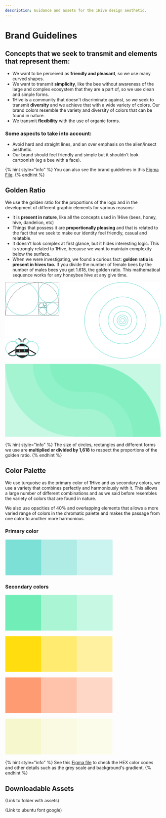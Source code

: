 ```yaml
---
description: Guidance and assets for the 1Hive design aesthetic.
---
```


# Brand Guidelines

## Concepts that we seek to transmit and elements that represent them: 

* We want to be perceived as **friendly and pleasant**, so we use many curved shapes.
* We want to transmit **simplicity**, like the bee without awareness of the large and complex ecosystem that they are a part of, so we use clean and simple forms.
* 1Hive is a community that doesn't discriminate against, so we seek to transmit **diversity** and we achieve that with a wide variety of colors. Our brand colors resemble the variety and diversity of colors that can be found in nature.
* We transmit **flexibility** with the use of organic forms.

### Some aspects to take into account:

* Avoid hard and straight lines, and an over emphasis on the alien/insect aesthetic.
* Our brand should feel friendly and simple but it shouldn't look cartoonish \(eg a bee with a face\). 

{% hint style="info" %}
You can also see the brand guidelines in this [Figma File](https://www.figma.com/file/6o6Ik2f0D6HiLzRWwgeOQd/Brand-guidelines).
{% endhint %}

## Golden Ratio

We use the golden ratio for the proportions of the logo and in the development of different graphic elements for various reasons:

* It is **present in nature**, like all the concepts used in 1Hive \(bees, honey, hive, dandelion, etc\)
* Things that possess it are **proportionally pleasing** and that is related to the fact that we seek to make our identity feel friendly, casual and relatable.
* It doesn’t look complex at first glance, but it hides interesting logic. This is strongly related to 1Hive, because we want to maintain complexity below the surface.
* When we were investigating, we found a curious fact: **golden ratio is present in hives too.** If you divide the number of female bees by the number of males bees you get 1.618, the golden ratio. This mathematical sequence works for any honeybee hive at any give time.



![](../../.gitbook/assets/group-26-new.jpg)



![](../../.gitbook/assets/group.png)

{% hint style="info" %}
The size of circles, rectangles and different forms we use are **multiplied or divided by 1,618** to respect the proportions of the golden ratio.
{% endhint %}

## Color Palette

We use turquoise as the primary color of 1Hive and as secondary colors, we use a variety that combines perfectly and harmoniously with it. This allows a large number of different combinations and as we said before resembles the variety of colors that are found in nature.

We also use opacities of 40% and overlapping elements that allows a more varied range of colors in the chromatic palette and makes the passage from one color to another more harmonious.

### Primary color

![](../../.gitbook/assets/group-20.png)

### Secondary colors

![](../../.gitbook/assets/group-21.png)

![](../../.gitbook/assets/group-22.png)

![](../../.gitbook/assets/group-23.png)

![](../../.gitbook/assets/group-24.png)

{% hint style="info" %}
See this [Figma file](http://figma.com/file/6o6Ik2f0D6HiLzRWwgeOQd/Brand-guidelines?node-id=15%3A48) to check the HEX color codes and other details such as the grey scale and background's gradient.
{% endhint %}

## Downloadable Assets

\(Link to folder with assets\)

\(Link to ubuntu font google\)

